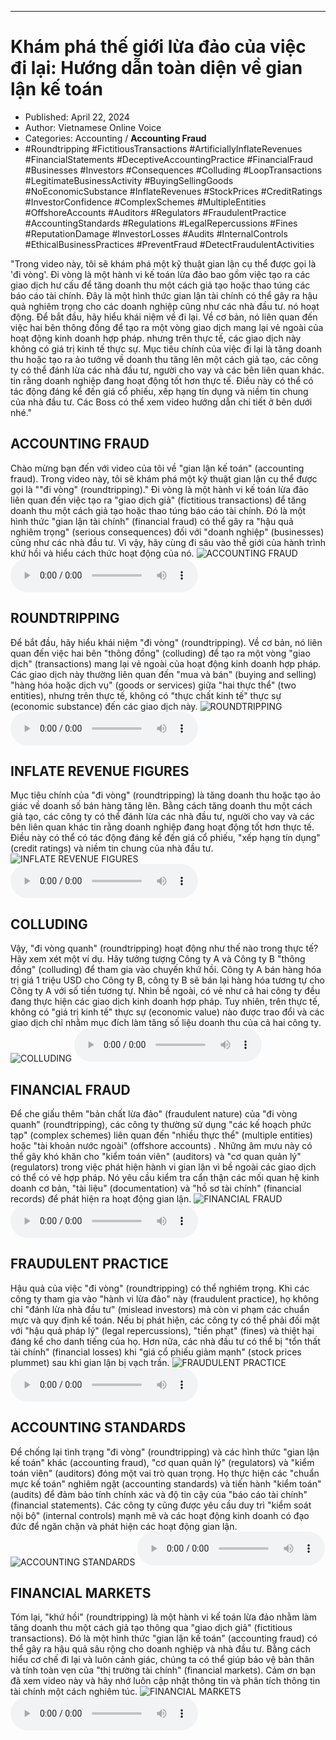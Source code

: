 
---

# Khám phá thế giới lừa đảo của việc đi lại: Hướng dẫn toàn diện về gian lận kế toán

- Published: April 22, 2024
- Author: Vietnamese Online Voice
- Categories: Accounting / **Accounting Fraud**
- #Roundtripping #FictitiousTransactions #ArtificiallyInflateRevenues #FinancialStatements #DeceptiveAccountingPractice #FinancialFraud #Businesses #Investors #Consequences #Colluding #LoopTransactions #LegitimateBusinessActivity #BuyingSellingGoods #NoEconomicSubstance #InflateRevenues #StockPrices #CreditRatings #InvestorConfidence #ComplexSchemes #MultipleEntities #OffshoreAccounts #Auditors #Regulators #FraudulentPractice #AccountingStandards #Regulations #LegalRepercussions #Fines #ReputationDamage #InvestorLosses #Audits #InternalControls #EthicalBusinessPractices #PreventFraud #DetectFraudulentActivities

"Trong video này, tôi sẽ khám phá một kỹ thuật gian lận cụ thể được gọi là 'đi vòng'. Đi vòng là một hành vi kế toán lừa đảo bao gồm việc tạo ra các giao dịch hư cấu để tăng doanh thu một cách giả tạo hoặc thao túng các báo cáo tài chính. Đây là một hình thức gian lận tài chính có thể gây ra hậu quả nghiêm trọng cho các doanh nghiệp cũng như các nhà đầu tư. nó hoạt động. Để bắt đầu, hãy hiểu khái niệm về đi lại. Về cơ bản, nó liên quan đến việc hai bên thông đồng để tạo ra một vòng giao dịch mang lại vẻ ngoài của hoạt động kinh doanh hợp pháp. nhưng trên thực tế, các giao dịch này không có giá trị kinh tế thực sự. Mục tiêu chính của việc đi lại là tăng doanh thu hoặc tạo ra ảo tưởng về doanh thu tăng lên một cách giả tạo, các công ty có thể đánh lừa các nhà đầu tư, người cho vay và các bên liên quan khác. tin rằng doanh nghiệp đang hoạt động tốt hơn thực tế. Điều này có thể có tác động đáng kể đến giá cổ phiếu, xếp hạng tín dụng và niềm tin chung của nhà đầu tư. Các Boss có thể xem video hướng dẫn chi tiết ở bên dưới nhé."


## ACCOUNTING FRAUD

Chào mừng bạn đến với video của tôi về "gian lận kế toán" (accounting fraud). Trong video này, tôi sẽ khám phá một kỹ thuật gian lận cụ thể được gọi là ""đi vòng" (roundtripping)." Đi vòng là một hành vi kế toán lừa đảo liên quan đến việc tạo ra "giao dịch giả" (fictitious transactions) để tăng doanh thu một cách giả tạo hoặc thao túng báo cáo tài chính. Đó là một hình thức "gian lận tài chính" (financial fraud) có thể gây ra "hậu quả nghiêm trọng" (serious consequences) đối với "doanh nghiệp" (businesses) cũng như các nhà đầu tư. Vì vậy, hãy cùng đi sâu vào thế giới của hành trình khứ hồi và hiểu cách thức hoạt động của nó.
![ACCOUNTING FRAUD](https://http-archiver-apis-production-80.schnworks.com/storage/images/transitions/2024-04-22/transition--29953287943-Montserrat-ExtraBold-1A237E.jpg)
<audio controls>
    <source src="https://http-archiver-apis-production-80.schnworks.com/storage/audio/file-40863111700.mp3" type="audio/mpeg">
</audio>



## ROUNDTRIPPING

Để bắt đầu, hãy hiểu khái niệm "đi vòng" (roundtripping). Về cơ bản, nó liên quan đến việc hai bên "thông đồng" (colluding) để tạo ra một vòng "giao dịch" (transactions) mang lại vẻ ngoài của hoạt động kinh doanh hợp pháp. Các giao dịch này thường liên quan đến "mua và bán" (buying and selling) "hàng hóa hoặc dịch vụ" (goods or services) giữa "hai thực thể" (two entities), nhưng trên thực tế, không có "thực chất kinh tế" thực sự (economic substance) đến các giao dịch này.
![ROUNDTRIPPING](https://http-archiver-apis-production-80.schnworks.com/storage/images/transitions/2024-04-22/transition--24629390082-Montserrat-ExtraBold-4A148C.jpg)
<audio controls>
    <source src="https://http-archiver-apis-production-80.schnworks.com/storage/audio/file-48482793406.mp3" type="audio/mpeg">
</audio>



## INFLATE REVENUE FIGURES

Mục tiêu chính của "đi vòng" (roundtripping) là tăng doanh thu hoặc tạo ảo giác về doanh số bán hàng tăng lên. Bằng cách tăng doanh thu một cách giả tạo, các công ty có thể đánh lừa các nhà đầu tư, người cho vay và các bên liên quan khác tin rằng doanh nghiệp đang hoạt động tốt hơn thực tế. Điều này có thể có tác động đáng kể đến giá cổ phiếu, "xếp hạng tín dụng" (credit ratings) và niềm tin chung của nhà đầu tư.
![INFLATE REVENUE FIGURES](https://http-archiver-apis-production-80.schnworks.com/storage/images/transitions/2024-04-22/transition--6470906265-Montserrat-Regular-880E4F.jpg)
<audio controls>
    <source src="https://http-archiver-apis-production-80.schnworks.com/storage/audio/file-21919625516.mp3" type="audio/mpeg">
</audio>



## COLLUDING

Vậy, "đi vòng quanh" (roundtripping) hoạt động như thế nào trong thực tế? Hãy xem xét một ví dụ. Hãy tưởng tượng Công ty A và Công ty B "thông đồng" (colluding) để tham gia vào chuyến khứ hồi. Công ty A bán hàng hóa trị giá 1 triệu USD cho Công ty B, công ty B sẽ bán lại hàng hóa tương tự cho Công ty A với số tiền tương tự. Nhìn bề ngoài, có vẻ như cả hai công ty đều đang thực hiện các giao dịch kinh doanh hợp pháp. Tuy nhiên, trên thực tế, không có "giá trị kinh tế" thực sự (economic value) nào được trao đổi và các giao dịch chỉ nhằm mục đích làm tăng số liệu doanh thu của cả hai công ty.
![COLLUDING](https://http-archiver-apis-production-80.schnworks.com/storage/images/transitions/2024-04-22/transition-18904724629-Montserrat-ExtraBold-1A237E.jpg)
<audio controls>
    <source src="https://http-archiver-apis-production-80.schnworks.com/storage/audio/file-24094554017.mp3" type="audio/mpeg">
</audio>



## FINANCIAL FRAUD

Để che giấu thêm "bản chất lừa đảo" (fraudulent nature) của "đi vòng quanh" (roundtripping), các công ty thường sử dụng "các kế hoạch phức tạp" (complex schemes) liên quan đến "nhiều thực thể" (multiple entities) hoặc "tài khoản nước ngoài" (offshore accounts) . Những âm mưu này có thể gây khó khăn cho "kiểm toán viên" (auditors) và "cơ quan quản lý" (regulators) trong việc phát hiện hành vi gian lận vì bề ngoài các giao dịch có thể có vẻ hợp pháp. Nó yêu cầu kiểm tra cẩn thận các mối quan hệ kinh doanh cơ bản, "tài liệu" (documentation) và "hồ sơ tài chính" (financial records) để phát hiện ra hoạt động gian lận.
![FINANCIAL FRAUD](https://http-archiver-apis-production-80.schnworks.com/storage/images/transitions/2024-04-22/transition-23082021362-Montserrat-SemiBold-7B1FA2.jpg)
<audio controls>
    <source src="https://http-archiver-apis-production-80.schnworks.com/storage/audio/file-30085541028.mp3" type="audio/mpeg">
</audio>



## FRAUDULENT PRACTICE

Hậu quả của việc "đi vòng" (roundtripping) có thể nghiêm trọng. Khi các công ty tham gia vào "hành vi lừa đảo" này (fraudulent practice), họ không chỉ "đánh lừa nhà đầu tư" (mislead investors) mà còn vi phạm các chuẩn mực và quy định kế toán. Nếu bị phát hiện, các công ty có thể phải đối mặt với "hậu quả pháp lý" (legal repercussions), "tiền phạt" (fines) và thiệt hại đáng kể cho danh tiếng của họ. Hơn nữa, các nhà đầu tư có thể bị "tổn thất tài chính" (financial losses) khi "giá cổ phiếu giảm mạnh" (stock prices plummet) sau khi gian lận bị vạch trần.
![FRAUDULENT PRACTICE](https://http-archiver-apis-production-80.schnworks.com/storage/images/transitions/2024-04-22/transition--1902413122-Montserrat-Regular-512DA8.jpg)
<audio controls>
    <source src="https://http-archiver-apis-production-80.schnworks.com/storage/audio/file-5741413807.mp3" type="audio/mpeg">
</audio>



## ACCOUNTING STANDARDS

Để chống lại tình trạng "đi vòng" (roundtripping) và các hình thức "gian lận kế toán" khác (accounting fraud), "cơ quan quản lý" (regulators) và "kiểm toán viên" (auditors) đóng một vai trò quan trọng. Họ thực hiện các "chuẩn mực kế toán" nghiêm ngặt (accounting standards) và tiến hành "kiểm toán" (audits) để đảm bảo tính chính xác và độ tin cậy của "báo cáo tài chính" (financial statements). Các công ty cũng được yêu cầu duy trì "kiểm soát nội bộ" (internal controls) mạnh mẽ và các hoạt động kinh doanh có đạo đức để ngăn chặn và phát hiện các hoạt động gian lận.
![ACCOUNTING STANDARDS](https://http-archiver-apis-production-80.schnworks.com/storage/images/transitions/2024-04-22/transition-32195600696-Montserrat-Black-880E4F.jpg)
<audio controls>
    <source src="https://http-archiver-apis-production-80.schnworks.com/storage/audio/file-8322075222.mp3" type="audio/mpeg">
</audio>



## FINANCIAL MARKETS

Tóm lại, "khứ hồi" (roundtripping) là một hành vi kế toán lừa đảo nhằm làm tăng doanh thu một cách giả tạo thông qua "giao dịch giả" (fictitious transactions). Đó là một hình thức "gian lận kế toán" (accounting fraud) có thể gây ra hậu quả sâu rộng cho doanh nghiệp và nhà đầu tư. Bằng cách hiểu cơ chế đi lại và luôn cảnh giác, chúng ta có thể giúp bảo vệ bản thân và tính toàn vẹn của "thị trường tài chính" (financial markets). Cảm ơn bạn đã xem video này và hãy nhớ luôn cập nhật thông tin và phân tích thông tin tài chính một cách nghiêm túc.
![FINANCIAL MARKETS](https://http-archiver-apis-production-80.schnworks.com/storage/images/transitions/2024-04-22/transition--36720529329-Montserrat-Regular-1A237E.jpg)
<audio controls>
    <source src="https://http-archiver-apis-production-80.schnworks.com/storage/audio/file-46434894633.mp3" type="audio/mpeg">
</audio>

